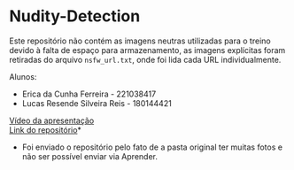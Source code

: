 # Nudity-Detection

Este repositório não contém as imagens neutras utilizadas para o treino devido à falta de espaço para armazenamento, as imagens explícitas foram retiradas do arquivo ``nsfw_url.txt``, onde foi lida cada URL individualmente.

Alunos:

- Erica da Cunha Ferreira - 221038417
- Lucas Resende Silveira Reis - 180144421

[Vídeo da apresentação](https://youtu.be/UeCgOFEveEA)<br>
[Link do repositório](https://github.com/EricaFer/Nudity-Detection)*

* Foi enviado o repositório pelo fato de a pasta original ter muitas fotos e não ser possível enviar via Aprender.


